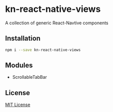 # kn-react-native-views

A collection of generic React-Navtive components

## Installation

```bash
npm i --save kn-react-native-views
```

## Modules

* ScrollableTabBar

## License

[MIT License](http://en.wikipedia.org/wiki/MIT_License)